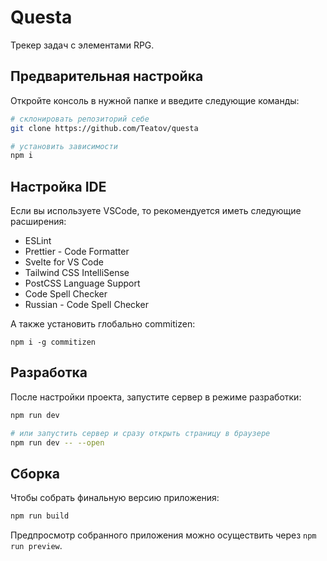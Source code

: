 # Questa

Трекер задач с элементами RPG.

## Предварительная настройка

Откройте консоль в нужной папке и введите следующие команды:

```bash
# склонировать репозиторий себе
git clone https://github.com/Teatov/questa

# установить зависимости
npm i
```

## Настройка IDE

Если вы используете VSCode, то рекомендуется иметь следующие расширения:

- ESLint
- Prettier - Code Formatter
- Svelte for VS Code
- Tailwind CSS IntelliSense
- PostCSS Language Support
- Code Spell Checker
- Russian - Code Spell Checker

А также установить глобально commitizen:

```
npm i -g commitizen
```

## Разработка

После настройки проекта, запустите сервер в режиме разработки:

```bash
npm run dev

# или запустить сервер и сразу открыть страницу в браузере
npm run dev -- --open
```

## Сборка

Чтобы собрать финальную версию приложения:

```bash
npm run build
```

Предпросмотр собранного приложения можно осуществить через `npm run preview`.
